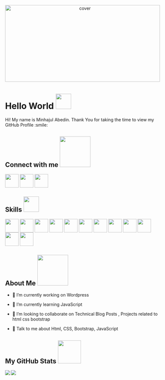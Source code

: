 <div align="center">
<img width="100%" height="250px" src="https://camo.githubusercontent.com/02ce499d5bce949935846b0139b3f2038cfa38dccf1c56ef6aabde95f86c4611/68747470733a2f2f63646e2e706978616261792e636f6d2f70686f746f2f323031382f30312f31342f32332f31322f6e61747572652d333038323833325f313238302e6a7067" alt="cover" data-canonical-src="https://cdn.pixabay.com/photo/2018/01/14/23/12/nature-3082832_1280.jpg" style="max-width:100%;">
</div>

<h1 align='left'> Hello World <img src = "https://raw.githubusercontent.com/MartinHeinz/MartinHeinz/master/wave.gif" width = 50px> </h1>
<p align='center'>



</p>
<div size='20px'> Hi! My name is Minhajul Abedin. Thank You for taking the time to view my GitHub Profile :smile: 
<h2 align='left'> Connect with me <img src='https://raw.githubusercontent.com/ShahriarShafin/ShahriarShafin/main/Assets/handshake.gif' width="100px"> </h2>
<p align = 'left'>
<a href = 'https://www.github.com/minhajul-abedin'> <img width = '44px' align= 'center' src="https://raw.githubusercontent.com/rahulbanerjee26/githubAboutMeGenerator/main/icons/github.svg"/></a> 
  <a href = 'https://www.linkedin.com/in/minhajul-abedin-254175204/'> <img width = '44px' align= 'center' src="https://raw.githubusercontent.com/rahulbanerjee26/githubAboutMeGenerator/main/icons/linked-in-alt.svg"/></a> 
  <a href = 'https://www.twitter.com/imminhajul'> <img width = '44px' align= 'center' src="https://raw.githubusercontent.com/rahulbanerjee26/githubAboutMeGenerator/main/icons/twitter.svg"/></a> 

</p>
</div>

<h2 align='left'> Skills <img src = "https://media2.giphy.com/media/QssGEmpkyEOhBCb7e1/giphy.gif?cid=ecf05e47a0n3gi1bfqntqmob8g9aid1oyj2wr3ds3mg700bl&rid=giphy.gif" width = 50px> </h2>
<p align = 'left'>
<img width ='44px' align='center' src ='https://raw.githubusercontent.com/rahulbanerjee26/githubAboutMeGenerator/main/icons/angularjs.svg'>
<img width ='44px' align='center' src ='https://raw.githubusercontent.com/rahulbanerjee26/githubAboutMeGenerator/main/icons/behance.svg'>
<img width ='44px' align='center' src ='https://raw.githubusercontent.com/rahulbanerjee26/githubAboutMeGenerator/main/icons/bootstrap.svg'>
<img width ='44px' align='center' src ='https://raw.githubusercontent.com/rahulbanerjee26/githubAboutMeGenerator/main/icons/codepen.svg'>
<img width ='44px' align='center' src ='https://raw.githubusercontent.com/rahulbanerjee26/githubAboutMeGenerator/main/icons/css.svg'>
<img width ='44px' align='center' src ='https://raw.githubusercontent.com/rahulbanerjee26/githubAboutMeGenerator/main/icons/figma.svg'>
<img width ='44px' align='center' src ='https://raw.githubusercontent.com/rahulbanerjee26/githubAboutMeGenerator/main/icons/git.svg'>
<img width ='44px' align='center' src ='https://raw.githubusercontent.com/rahulbanerjee26/githubAboutMeGenerator/main/icons/github.svg'>
<img width ='44px' align='center' src ='https://raw.githubusercontent.com/rahulbanerjee26/githubAboutMeGenerator/main/icons/mongodb.svg'>
<img width ='44px' align='center' src ='https://raw.githubusercontent.com/rahulbanerjee26/githubAboutMeGenerator/main/icons/javascript.svg'>
<img width ='44px' align='center' src ='https://raw.githubusercontent.com/rahulbanerjee26/githubAboutMeGenerator/main/icons/nodejs.svg'>
<img width ='44px' align='center' src ='https://raw.githubusercontent.com/rahulbanerjee26/githubAboutMeGenerator/main/icons/html.svg'>
<br>
</p>

<h2> About Me <img src = "https://media0.giphy.com/media/KDDpcKigbfFpnejZs6/giphy.gif?cid=ecf05e47oy6f4zjs8g1qoiystc56cu7r9tb8a1fe76e05oty&rid=giphy.gif" width = 100px></h2>

- 🔭 I’m currently working on Wordpress

- 🌱 I’m currently learning JavaScript 

- 👯 I’m looking to collaborate on  Technical Blog Posts , Projects related to html css bootstrap

- 💬 Talk to me about Html, CSS, Bootstrap, JavaScript 




<h2> My GitHub Stats <img src='https://media1.giphy.com/media/du3J3cXyzhj75IOgvA/giphy.gif?cid=ecf05e47x2g034i9pzwtzzsd3xgg2w9nr94t4tflbbgo3008&rid=giphy.gif' width='75px'> </h2>
<a href="https://github.com/anuraghazra/github-readme-stats">
<img align="left" src="https://github-readme-stats.vercel.app/api?username=minhajul-abedin&count_private=true&show_icons=true&theme=radical " />
</a>
<a href="https://github.com/anuraghazra/convoychat">
<img align="center" src="https://github-readme-stats.vercel.app/api/top-langs/?username=minhajul-abedin&theme=radical " />
</a>

<!-- BLOG-POST-LIST:START -->
<!-- BLOG-POST-LIST:END -->
